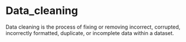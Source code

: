 # Data_cleaning
Data cleaning is the process of fixing or removing incorrect, corrupted, incorrectly formatted, duplicate, or incomplete data within a dataset.
